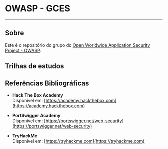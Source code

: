 # OWASP - GCES
---

## Sobre

Este é o repositório do grupo do [Open Worldwide Application Security Project - OWASP](https://owasp.org/about/).

## Trilhas de estudos


## Referências Bibliográficas

- **Hack The Box Academy**  
  Disponível em: [https://academy.hackthebox.com](https://academy.hackthebox.com)

- **PortSwigger Academy**  
  Disponível em: [https://portswigger.net/web-security](https://portswigger.net/web-security)

- **TryHackMe**  
  Disponível em: [https://tryhackme.com](https://tryhackme.com)
